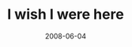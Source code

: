 ---
layout: base.njk
title : 'I wish I were here' 
view_title : 'I wish I were here' 
year : '2008' 
date : '2008-06-04' 
img_file : '/drawing/iwishiwerehere.png' 
html_file : 'iwishiwerehere' 
next_html : 'mycomputercrashedimuseless.html' 
year_order : '235' 
permalink : "title/{{html_file}}.html"
---